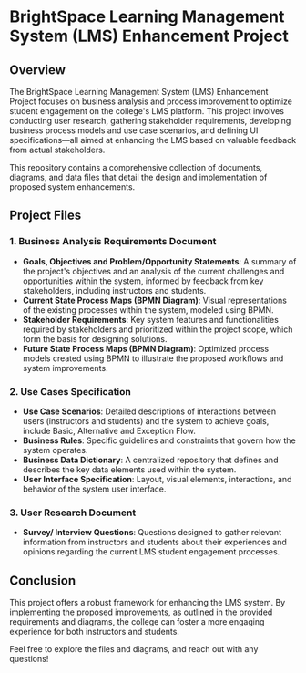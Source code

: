 # BrightSpace Learning Management System (LMS) Enhancement Project

## Overview
The BrightSpace Learning Management System (LMS) Enhancement Project focuses on business analysis and process improvement to optimize student engagement on the college's LMS platform. This project involves conducting user research, gathering stakeholder requirements, developing business process models and use case scenarios, and defining UI specifications—all aimed at enhancing the LMS based on valuable feedback from actual stakeholders.

This repository contains a comprehensive collection of documents, diagrams, and data files that detail the design and implementation of proposed system enhancements.

## Project Files

### 1. Business Analysis Requirements Document
- **Goals, Objectives and Problem/Opportunity Statements**: A summary of the project's objectives and an analysis of the current challenges and opportunities within the system, informed by feedback from key stakeholders, including instructors and students.
- **Current State Process Maps (BPMN Diagram)**: Visual representations of the existing processes within the system, modeled using BPMN. 
- **Stakeholder Requirements**: Key system features and functionalities required by stakeholders and prioritized within the project scope, which form the basis for designing solutions.
- **Future State Process Maps (BPMN Diagram)**: Optimized process models created using BPMN to illustrate the proposed workflows and system improvements. 

### 2. Use Cases Specification
- **Use Case Scenarios**: Detailed descriptions of interactions between users (instructors and students) and the system to achieve goals, include Basic, Alternative and Exception Flow. 
- **Business Rules**: Specific guidelines and constraints that govern how the system operates.
- **Business Data Dictionary**: A centralized repository that defines and describes the key data elements used within the system.
- **User Interface Specification**: Layout, visual elements, interactions, and behavior of the system user interface. 

### 3. User Research Document
- **Survey/ Interview Questions**: Questions designed to gather relevant information from instructors and students about their experiences and opinions regarding the current LMS student engagement processes. 

## Conclusion
This project offers a robust framework for enhancing the LMS system. By implementing the proposed improvements, as outlined in the provided requirements and diagrams, the college can foster a more engaging experience for both instructors and students.

Feel free to explore the files and diagrams, and reach out with any questions!
